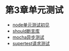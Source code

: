 # 第3章单元测试

* [node单元测试初见](test/why.md)
* [should断言库](test/should.md)
* [mocha异步测试](test/io.md)
* [supertest请求测试](test/supertest.md)
